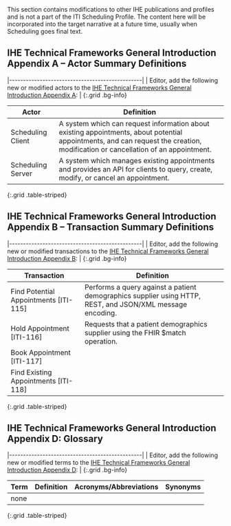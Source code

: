 <div markdown="1" class="stu-note">
This section contains modifications to other IHE publications and profiles and is not a part of the ITI Scheduling Profile. The content here will be incorporated into the target narrative at a future time, usually when Scheduling goes final text.
</div>

## IHE Technical Frameworks General Introduction Appendix A – Actor Summary Definitions

|------------------------------------------------|
| Editor, add the following new or modified actors to the [IHE Technical Frameworks General Introduction Appendix A](https://profiles.ihe.net/GeneralIntro/ch-A.html): |
{:.grid .bg-info}

| Actor                         | Definition                                                                                |
| ----------------------------- | ------------------------------------------------------------------------------------------|
| Scheduling Client | A system which can request information about existing appointments, about potential appointments, and can request the creation, modification or cancellation of an appointment. |
| Scheduling Server | A system which manages existing appointments and provides an API for clients to query, create, modify, or cancel an appointment. |
{:.grid .table-striped}


## IHE Technical Frameworks General Introduction Appendix B – Transaction Summary Definitions

|------------------------------------------------|
| Editor, add the following new or modified transactions to the [IHE Technical Frameworks General Introduction Appendix B](https://profiles.ihe.net/GeneralIntro/ch-B.html): |
{:.grid .bg-info}


| Transaction                              | Definition                                                                              |
| ---------------------------------------- | --------------------------------------------------------------------------------------- |
| Find Potential Appointments \[ITI-115\]   | Performs a query against a patient demographics supplier using HTTP, REST, and JSON/XML message encoding. 
| Hold Appointment \[ITI-116\] | Requests that a patient demographics supplier using the FHIR $match operation.|
| Book Appointment \[ITI-117\] |  |
| Find Existing Appointments \[ITI-118\] |  |
{:.grid .table-striped}

## IHE Technical Frameworks General Introduction Appendix D: Glossary

|------------------------------------------------|
| Editor, add the following new or modified terms to the [IHE Technical Frameworks General Introduction Appendix D](https://profiles.ihe.net/GeneralIntro/ch-D.html): |
{:.grid .bg-info}

| Term                         | Definition                                                    | Acronyms/Abbreviations | Synonyms    |
| ---------------------------- | --------------------------------------------------------------| -----------------------| ------------|
| none |  |
{:.grid .table-striped}
